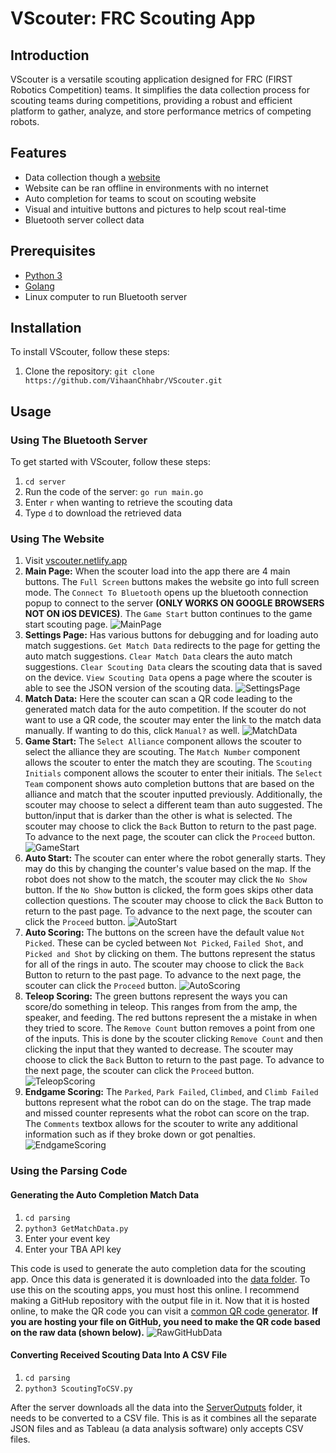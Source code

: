 # VScouter: FRC Scouting App

## Introduction

VScouter is a versatile scouting application designed for FRC (FIRST Robotics Competition) teams. It simplifies the data collection process for scouting teams during competitions, providing a robust and efficient platform to gather, analyze, and store performance metrics of competing robots.

## Features

* Data collection though a [website](vscouter.netlify.app/)
* Website can be ran offline in environments with no internet
* Auto completion for teams to scout on scouting website
* Visual and intuitive buttons and pictures to help scout real-time
* Bluetooth server collect data

## Prerequisites

* [Python 3](https://www.python.org/downloads/)
* [Golang](https://go.dev/dl/)
* Linux computer to run Bluetooth server

## Installation

To install VScouter, follow these steps:

1. Clone the repository: `git clone https://github.com/VihaanChhabr/VScouter.git`

## Usage

### Using The Bluetooth Server

To get started with VScouter, follow these steps:

1. `cd server`
2. Run the code of the server: `go run main.go`
3. Enter `r` when wanting to retrieve the scouting data
4. Type `d` to download the retrieved data

### Using The Website

1. Visit [vscouter.netlify.app](vscouter.netlify.app)
2. **Main Page:** When the scouter load into the app there are 4 main buttons. The `Full Screen` buttons makes the website go into full screen mode. The `Connect To Bluetooth` opens up the bluetooth connection popup to connect to the server **(ONLY WORKS ON GOOGLE BROWSERS NOT ON iOS DEVICES)**. The `Game Start` button continues to the game start scouting page.
![MainPage](readmeimages/MainPage.png)
3. **Settings Page:** Has various buttons for debugging and for loading auto match suggestions. `Get Match Data` redirects to the page for getting the auto match suggestions. `Clear Match Data` clears the auto match suggestions. `Clear Scouting Data` clears the scouting data that is saved on the device. `View Scouting Data` opens a page where the scouter is able to see the JSON version of the scouting data. 
![SettingsPage](readmeimages/SettingsPage.png)
4. **Match Data:** Here the scouter can scan a QR code leading to the generated match data for the auto competition. If the scouter do not want to use a QR code, the scouter may enter the link to the match data manually. If wanting to do this, click `Manual?` as well.
![MatchData](readmeimages/MatchData.png)
5. **Game Start:** The `Select Alliance` component allows the scouter to select the alliance they are scouting. The `Match Number` component allows the scouter to enter the match they are scouting. The `Scouting Initials` component allows the scouter to enter their initials. The `Select Team` component shows auto completion buttons that are based on the alliance and match that the scouter inputted previously. Additionally, the scouter may choose to select a different team than auto suggested. The button/input that is darker than the other is what is selected. The scouter may choose to click the `Back` Button to return to the past page. To advance to the next page, the scouter can click the `Proceed` button.
![GameStart](readmeimages/GameStart.png)
6. **Auto Start:** The scouter can enter where the robot generally starts. They may do this by changing the counter's value based on the map. If the robot does not show to the match, the scouter may click the `No Show` button. If the `No Show` button is clicked, the form goes skips other data collection questions. The scouter may choose to click the `Back` Button to return to the past page. To advance to the next page, the scouter can click the `Proceed` button.
![AutoStart](readmeimages/AutoStart.png)
7. **Auto Scoring:** The buttons on the screen have the default value `Not Picked`. These can be cycled between `Not Picked`, `Failed Shot`, and `Picked and Shot` by clicking on them. The buttons represent the status for all of the rings in auto. The scouter may choose to click the `Back` Button to return to the past page. To advance to the next page, the scouter can click the `Proceed` button.
![AutoScoring](readmeimages/AutoScoring.png)
8. **Teleop Scoring:** The green buttons represent the ways you can score/do something in teleop. This ranges from from the amp, the speaker, and feeding. The red buttons represent the a mistake in when they tried to score. The `Remove Count` button removes a point from one of the inputs. This is done by the scouter clicking `Remove Count` and then clicking the input that they wanted to decrease. The scouter may choose to click the `Back` Button to return to the past page. To advance to the next page, the scouter can click the `Proceed` button.
![TeleopScoring](readmeimages/TeleopScoring.png)
9. **Endgame Scoring:** The `Parked`, `Park Failed`, `Climbed`, and `Climb Failed` buttons represent what the robot can do on the stage. The trap made and missed counter represents what the robot can score on the trap. The `Comments` textbox allows for the scouter to write any additional information such as if they broke down or got penalties.
![EndgameScoring](readmeimages/EndgameScoring.png)

### Using the Parsing Code

#### Generating the Auto Completion Match Data
1. `cd parsing`
2. `python3 GetMatchData.py`
3. Enter your event key
4. Enter your TBA API key

This code is used to generate the auto completion data for the scouting app. Once this data is generated it is downloaded into the [data folder](/data/EventMatches.json). To use this on the scouting apps, you must host this online. I recommend making a GitHub repository with the output file in it. Now that it is hosted online, to make the QR code you can visit a [common QR code generator](https://getsiimple.com/tools/qr-code-generator/). **If you are hosting your file on GitHub, you need to make the QR code based on the raw data (shown below).** 
![RawGitHubData](readmeimages/RawGitHubData.png)

#### Converting Received Scouting Data Into A CSV File

1. `cd parsing`
2. `python3 ScoutingToCSV.py`

After the server downloads all the data into the [ServerOutputs](/data/ServerOutputs/) folder, it needs to be converted to a CSV file. This is as it combines all the separate JSON files and as Tableau (a data analysis software) only accepts CSV files.


